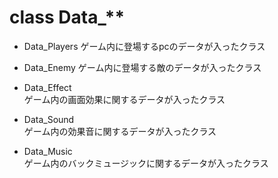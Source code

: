 # class Data_**
  - Data_Players
    ゲーム内に登場するpcのデータが入ったクラス

  - Data_Enemy
    ゲーム内に登場する敵のデータが入ったクラス

  - Data_Effect   
    ゲーム内の画面効果に関するデータが入ったクラス

  - Data_Sound   
    ゲーム内の効果音に関するデータが入ったクラス

  - Data_Music   
    ゲーム内のバックミュージックに関するデータが入ったクラス
